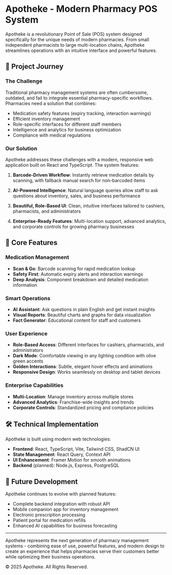 
# Apotheke - Modern Pharmacy POS System

Apotheke is a revolutionary Point of Sale (POS) system designed specifically for the unique needs of modern pharmacies. From small independent pharmacists to large multi-location chains, Apotheke streamlines operations with an intuitive interface and powerful features.

## 🌟 Project Journey

### The Challenge

Traditional pharmacy management systems are often cumbersome, outdated, and fail to integrate essential pharmacy-specific workflows. Pharmacies need a solution that combines:

- Medication safety features (expiry tracking, interaction warnings)
- Efficient inventory management
- Role-specific interfaces for different staff members
- Intelligence and analytics for business optimization
- Compliance with medical regulations

### Our Solution

Apotheke addresses these challenges with a modern, responsive web application built on React and TypeScript. The system features:

1. **Barcode-Driven Workflow**: Instantly retrieve medication details by scanning, with fallback manual search for non-barcoded items

2. **AI-Powered Intelligence**: Natural language queries allow staff to ask questions about inventory, sales, and business performance

3. **Beautiful, Role-Based UI**: Clean, intuitive interfaces tailored to cashiers, pharmacists, and administrators

4. **Enterprise-Ready Features**: Multi-location support, advanced analytics, and corporate controls for growing pharmacy businesses

## 💊 Core Features

### Medication Management
- **Scan & Go**: Barcode scanning for rapid medication lookup
- **Safety First**: Automatic expiry alerts and interaction warnings
- **Deep Analysis**: Component breakdown and detailed medication information

### Smart Operations
- **AI Assistant**: Ask questions in plain English and get instant insights
- **Visual Reports**: Beautiful charts and graphs for data visualization
- **Fact Generator**: Educational content for staff and customers

### User Experience
- **Role-Based Access**: Different interfaces for cashiers, pharmacists, and administrators
- **Dark Mode**: Comfortable viewing in any lighting condition with olive green accents
- **Golden Interactions**: Subtle, elegant hover effects and animations
- **Responsive Design**: Works seamlessly on desktop and tablet devices

### Enterprise Capabilities
- **Multi-Location**: Manage inventory across multiple stores
- **Advanced Analytics**: Franchise-wide insights and trends
- **Corporate Controls**: Standardized pricing and compliance policies

## 🛠️ Technical Implementation

Apotheke is built using modern web technologies:

- **Frontend**: React, TypeScript, Vite, Tailwind CSS, ShadCN UI
- **State Management**: React Query, Context API
- **UI Enhancement**: Framer Motion for smooth animations
- **Backend** (planned): Node.js, Express, PostgreSQL

## 🚀 Future Development

Apotheke continues to evolve with planned features:

- Complete backend integration with robust API
- Mobile companion app for inventory management
- Electronic prescription processing
- Patient portal for medication refills
- Enhanced AI capabilities for business forecasting

---

Apotheke represents the next generation of pharmacy management systems - combining ease of use, powerful features, and modern design to create an experience that helps pharmacies serve their customers better while optimizing their business operations.

© 2025 Apotheke. All Rights Reserved.
